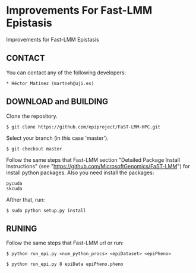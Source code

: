# Improvements For Fast-LMM Epistasis

Improvements for Fast-LMM Epistasis

CONTACT
-------
  You can contact any of the following developers:

    * Héctor Matínez (martneh@uji.es)

DOWNLOAD and BUILDING
---------------------
  Clone the repository.
  
    $ git clone https://github.com/epiproject/FaST-LMM-HPC.git

  Select your branch (in this case 'master').  

    $ git checkout master 

  Follow the same steps that Fast-LMM section "Detailed Package Install Instructions" (see "https://github.com/MicrosoftGenomics/FaST-LMM") for install python packages.
  Also you need install the packages:

    pycuda
    skcuda

  Afther that, run:

    $ sudo python setup.py install

RUNING
-------
  Follow the same steps that Fast-LMM url or run:

    $ python run_epi.py <num_python_procs> <epiDataset> <epiPheno>
    
    $ python run_epi.py 8 epiData epiPheno.pheno

